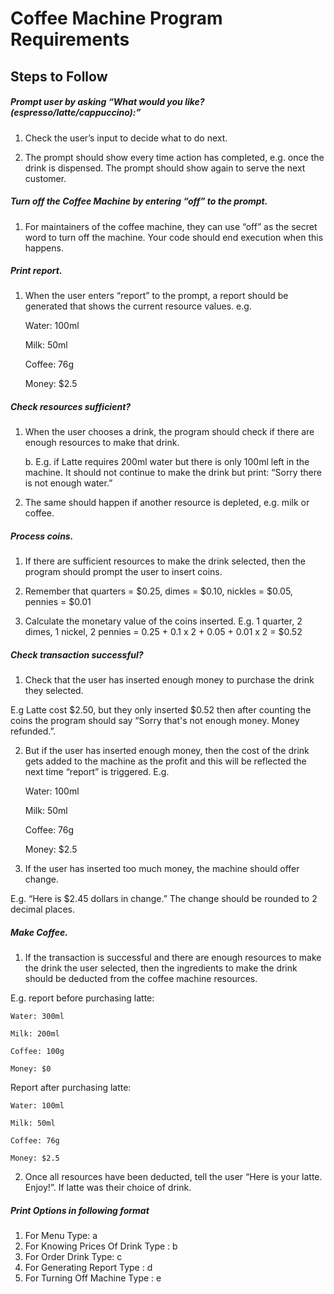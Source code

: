 #   Coffee Machine Program Requirements

## Steps to Follow

#####  Prompt user by asking “What would you like? (espresso/latte/cappuccino):”

1. Check the user’s input to decide what to do next.

2. The prompt should show every time action has completed, e.g. once the drink is
dispensed. The prompt should show again to serve the next customer.


#####  Turn off the Coffee Machine by entering “off” to the prompt.

1.   For maintainers of the coffee machine, they can use “off” as the secret word to turn off
the machine. Your code should end execution when this happens.


#####  Print report.

1.  When the user enters “report” to the prompt, a report should be generated that shows
the current resource values. e.g.

    Water: 100ml

    Milk: 50ml
    
    Coffee: 76g
    
    Money: $2.5



##### Check resources sufficient?

1. When the user chooses a drink, the program should check if there are enough
resources to make that drink.

    b. E.g. if Latte requires 200ml water but there is only 100ml left in the machine. It should
not continue to make the drink but print: “Sorry there is not enough water.”

2.  The same should happen if another resource is depleted, e.g. milk or coffee.



##### Process coins.

1. If there are sufficient resources to make the drink selected, then the program should
prompt the user to insert coins.

2. Remember that quarters = $0.25, dimes = $0.10, nickles = $0.05, pennies = $0.01

3. Calculate the monetary value of the coins inserted. E.g. 1 quarter, 2 dimes, 1 nickel, 2
pennies = 0.25 + 0.1 x 2 + 0.05 + 0.01 x 2 = $0.52

##### Check transaction successful?

1. Check that the user has inserted enough money to purchase the drink they selected.

E.g Latte cost $2.50, but they only inserted $0.52 then after counting the coins the
program should say “Sorry that's not enough money. Money refunded.”.


2. But if the user has inserted enough money, then the cost of the drink gets added to the
machine as the profit and this will be reflected the next time “report” is triggered. E.g.
    
    Water: 100ml
    
    Milk: 50ml
    
    Coffee: 76g
    
    Money: $2.5

3. If the user has inserted too much money, the machine should offer change.

E.g. “Here is $2.45 dollars in change.” The change should be rounded to 2 decimal
places.

##### Make Coffee.
1. If the transaction is successful and there are enough resources to make the drink the
user selected, then the ingredients to make the drink should be deducted from the
coffee machine resources.

E.g. report before purchasing latte:

    Water: 300ml

    Milk: 200ml

    Coffee: 100g

    Money: $0

Report after purchasing latte:

    Water: 100ml

    Milk: 50ml

    Coffee: 76g

    Money: $2.5

2. Once all resources have been deducted, tell the user “Here is your latte. Enjoy!”. If
latte was their choice of drink.


##### Print Options in following format
1. For Menu Type:   a  
2.  For Knowing Prices Of Drink Type :    b
3.  For Order Drink  Type:    c
4.  For Generating Report Type :     d
5.  For Turning Off Machine Type :   e
